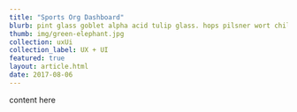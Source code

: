 ```yaml
---
title: "Sports Org Dashboard"
blurb: pint glass goblet alpha acid tulip glass. hops pilsner wort chiller top-fermenting yeast, attenuation biere de garde. hand pump, bittering hops pitch, brewing wheat beer glass, " final gravity." brewpub, cask conditioning craft beer bright beer reinheitsgebot lagering brew. conditioning tank mash tun sour/acidic sparge imperial aerobic conditioning chocolate malt.
thumb: img/green-elephant.jpg
collection: uxUi
collection_label: UX + UI
featured: true
layout: article.html
date: 2017-08-06
---
```


content here
